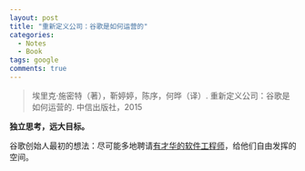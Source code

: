 ```yaml
---
layout: post
title: "重新定义公司：谷歌是如何运营的"
categories:
  - Notes
  - Book
tags: google
comments: true
---
```


> 埃里克·施密特（著），靳婷婷，陈序，何晔（译）. 重新定义公司：谷歌是如何运营的. 中信出版社，2015

**独立思考，远大目标。**

谷歌创始人最初的想法：尽可能多地聘请[有才华的软件工程师](https://zhuanlan.zhihu.com/p/35893974)，给他们自由发挥的空间。